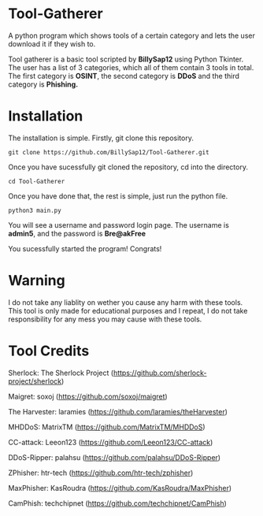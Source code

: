 # Tool-Gatherer
A python program which shows tools of a certain category and lets the user download it if they wish to.


Tool gatherer is a basic tool scripted by **BillySap12** using Python Tkinter. The user has a list of 3 categories, which all of them contain 3 tools in total. The first category is **OSINT**, the second category is **DDoS** and the third category is **Phishing.**

# Installation

The installation is simple.
Firstly, git clone this repository.

``git clone https://github.com/BillySap12/Tool-Gatherer.git``

Once you have sucessfully git cloned the repository, cd into the directory.

``cd Tool-Gatherer``

Once you have done that, the rest is simple, just run the python file.

``python3 main.py``

You will see a username and password login page. The username is **admin5**, and the password is **Bre@akFree**

You sucessfully started the program! Congrats!

# Warning

I do not take any liablity on wether you cause any harm with these tools. This tool is only made for educational purposes and I repeat, I do not take responsibility for any mess you may cause with these tools. 

# Tool Credits

Sherlock: The Sherlock Project (https://github.com/sherlock-project/sherlock)

Maigret: soxoj (https://github.com/soxoj/maigret)

The Harvester: laramies (https://github.com/laramies/theHarvester)

MHDDoS: MatrixTM (https://github.com/MatrixTM/MHDDoS)

CC-attack: Leeon123 (https://github.com/Leeon123/CC-attack)

DDoS-Ripper: palahsu (https://github.com/palahsu/DDoS-Ripper)

ZPhisher: htr-tech (https://github.com/htr-tech/zphisher)

MaxPhisher: KasRoudra (https://github.com/KasRoudra/MaxPhisher)

CamPhish: techchipnet (https://github.com/techchipnet/CamPhish)
